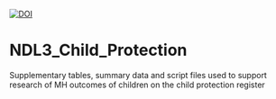 [![DOI](https://zenodo.org/badge/DOI/10.5281/zenodo.10245709.svg)](https://doi.org/10.5281/zenodo.10245709)
# NDL3_Child_Protection
Supplementary tables, summary data and script files used to support research of MH outcomes of children on the child protection register

